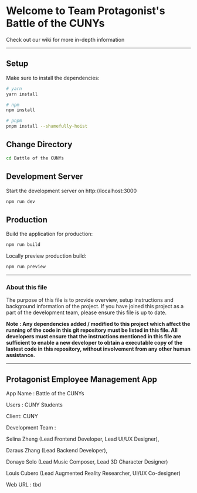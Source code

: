 # Welcome to Team Protagonist's Battle of the CUNYs
Check out our wiki for more in-depth information
***

## Setup

Make sure to install the dependencies:

```bash
# yarn
yarn install

# npm
npm install

# pnpm
pnpm install --shamefully-hoist
```
## Change Directory
```bash
cd Battle of the CUNYs
```
## Development Server

Start the development server on http://localhost:3000

```bash
npm run dev
```

## Production

Build the application for production:

```bash
npm run build
```

Locally preview production build:

```bash
npm run preview
```

***

### **About this file**
The purpose of this file is to provide overview, setup instructions and background information of the project. If you have joined this project as a part of the development team, please ensure this file is up to date.

**Note** **: Any dependencies added / modified to this project which affect the running of the code in this git repository must be listed in this file. All developers must ensure that the instructions mentioned in this file are sufficient to enable a new developer to obtain a executable copy of the lastest code in this repository, without involvement from any other human assistance.**

***

## Protagonist Employee Management App
App Name : Battle of the CUNYs

Users : CUNY Students

Client: CUNY

Development Team :

Selina Zheng (Lead Frontend Developer, Lead UI/UX Designer),

Daraus Zhang (Lead Backend Developer),

Donaye Solo (Lead Music Composer, Lead 3D Character Designer)

Louis Cubero (Lead Augmented Reality Researcher, UI/UX Co-designer)

Web URL : tbd
